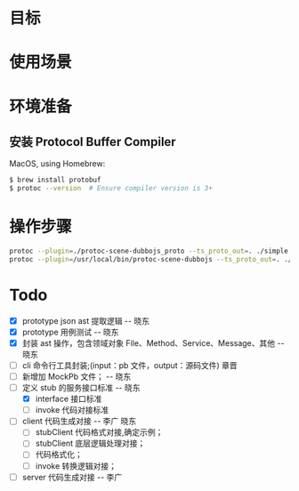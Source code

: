 # 目标

# 使用场景

# 环境准备

## 安装 Protocol Buffer Compiler

MacOS, using Homebrew:

```bash
$ brew install protobuf
$ protoc --version  # Ensure compiler version is 3+
```

# 操作步骤

```bash
protoc --plugin=./protoc-scene-dubbojs_proto --ts_proto_out=. ./simple.proto
protoc --plugin=/usr/local/bin/protoc-scene-dubbojs --ts_proto_out=. ./simple.proto
```

# Todo

- [x] prototype json ast 提取逻辑 -- 晓东
- [x] prototype 用例测试 -- 晓东
- [x] 封装 ast 操作，包含领域对象 File、Method、Service、Message、其他 -- 晓东
- [ ] cli 命令行工具封装;(input：pb 文件，output：源码文件) 章晋
- [ ] 新增加 MockPb 文件； -- 晓东
- [ ] 定义 stub 的服务接口标准 -- 晓东
  - [x] interface 接口标准
  - [ ] invoke 代码对接标准
- [ ] client 代码生成对接 -- 李广 晓东
  - [ ] stubClient 代码格式对接,确定示例；
  - [ ] stubClient 底层逻辑处理对接；
  - [ ] 代码格式化；
  - [ ] invoke 转换逻辑对接；
- [ ] server 代码生成对接 -- 李广
